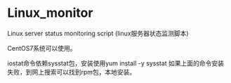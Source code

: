 # Linux_monitor
Linux server status monitoring script (linux服务器状态监测脚本)

CentOS7系统可以使用。

iostat命令依赖sysstat包，安装使用yum install -y sysstat
如果上面的命令安装失败，到网上搜索可以找到rpm包，本地安装。

